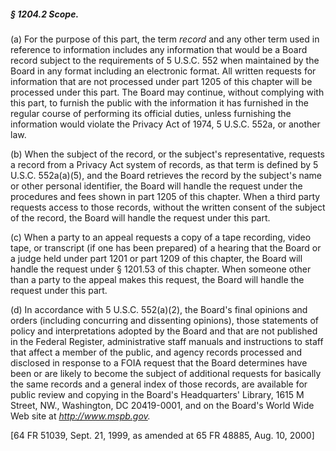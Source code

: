 ##### § 1204.2 Scope. #####

(a) For the purpose of this part, the term *record* and any other term used in reference to information includes any information that would be a Board record subject to the requirements of 5 U.S.C. 552 when maintained by the Board in any format including an electronic format. All written requests for information that are not processed under part 1205 of this chapter will be processed under this part. The Board may continue, without complying with this part, to furnish the public with the information it has furnished in the regular course of performing its official duties, unless furnishing the information would violate the Privacy Act of 1974, 5 U.S.C. 552a, or another law.

(b) When the subject of the record, or the subject's representative, requests a record from a Privacy Act system of records, as that term is defined by 5 U.S.C. 552a(a)(5), and the Board retrieves the record by the subject's name or other personal identifier, the Board will handle the request under the procedures and fees shown in part 1205 of this chapter. When a third party requests access to those records, without the written consent of the subject of the record, the Board will handle the request under this part.

(c) When a party to an appeal requests a copy of a tape recording, video tape, or transcript (if one has been prepared) of a hearing that the Board or a judge held under part 1201 or part 1209 of this chapter, the Board will handle the request under § 1201.53 of this chapter. When someone other than a party to the appeal makes this request, the Board will handle the request under this part.

(d) In accordance with 5 U.S.C. 552(a)(2), the Board's final opinions and orders (including concurring and dissenting opinions), those statements of policy and interpretations adopted by the Board and that are not published in the Federal Register, administrative staff manuals and instructions to staff that affect a member of the public, and agency records processed and disclosed in response to a FOIA request that the Board determines have been or are likely to become the subject of additional requests for basically the same records and a general index of those records, are available for public review and copying in the Board's Headquarters' Library, 1615 M Street, NW., Washington, DC 20419-0001, and on the Board's World Wide Web site at *http://www.mspb.gov.*

[64 FR 51039, Sept. 21, 1999, as amended at 65 FR 48885, Aug. 10, 2000]